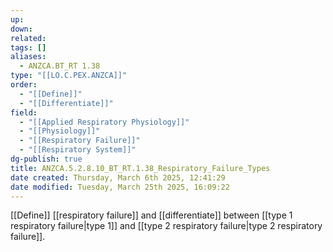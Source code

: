 ```yaml
---
up: 
down: 
related: 
tags: []
aliases:
  - ANZCA.BT_RT 1.38
type: "[[LO.C.PEX.ANZCA]]"
order:
  - "[[Define]]"
  - "[[Differentiate]]"
field:
  - "[[Applied Respiratory Physiology]]"
  - "[[Physiology]]"
  - "[[Respiratory Failure]]"
  - "[[Respiratory System]]"
dg-publish: true
title: ANZCA.5.2.8.10_BT_RT.1.38_Respiratory_Failure_Types
date created: Thursday, March 6th 2025, 12:41:29
date modified: Tuesday, March 25th 2025, 16:09:22
---
```


[[Define]] [[respiratory failure]] and [[differentiate]] between [[type 1 respiratory failure|type 1]] and [[type 2 respiratory failure|type 2 respiratory failure]].

